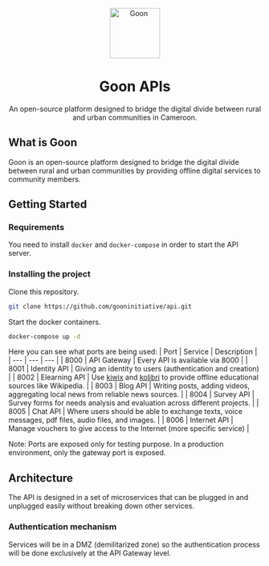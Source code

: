 <p align="center">
    <img src="https://avatars.githubusercontent.com/u/116578301?s=200&v=4" width="100" alt="Goon" />
</p>
<h1 align="center">
    Goon APIs
</h1>
<p align="center">
    An open-source platform designed to bridge the digital divide between rural and urban communities in Cameroon.
</p>

## What is Goon

Goon is an open-source platform designed to bridge the digital divide between rural and urban communities by providing offline digital services to community members.

## Getting Started

### Requirements

You need to install `docker` and `docker-compose` in order to start the API server.

### Installing the project

Clone this repository.

```bash
git clone https://github.com/gooninitiative/api.git
```

Start the docker containers.

```bash
docker-compose up -d
```

Here you can see what ports are being used:
| Port | Service | Description |
| --- | --- | --- |
| 8000 | API Gateway | Every API is available via 8000 |
| 8001 | Identity API | Giving an identity to users (authentication and creation) |
| 8002 | Elearning API | Use [kiwix](https://www.kiwix.org/en/) and [kolibri](https://learningequality.org/kolibri/) to provide offline educational sources like Wikipedia. |
| 8003 | Blog API | Writing posts, adding videos, aggregating local news from reliable news sources. |
| 8004 | Survey API | Survey forms for needs analysis and evaluation across different projects. |
| 8005 | Chat API | Where users should be able to exchange texts, voice messages, pdf files, audio files, and images. |
| 8006 | Internet API | Manage vouchers to give access to the Internet (more specific service) |
<p>
Note: Ports are exposed only for testing purpose. In a production environment, only the gateway port is exposed.
</p>

## Architecture

The API is designed in a set of microservices that can be plugged in and unplugged easily without breaking down other services.

### Authentication mechanism

Services will be in a DMZ (demilitarized zone) so the authentication process will be done exclusively at the API Gateway level.
